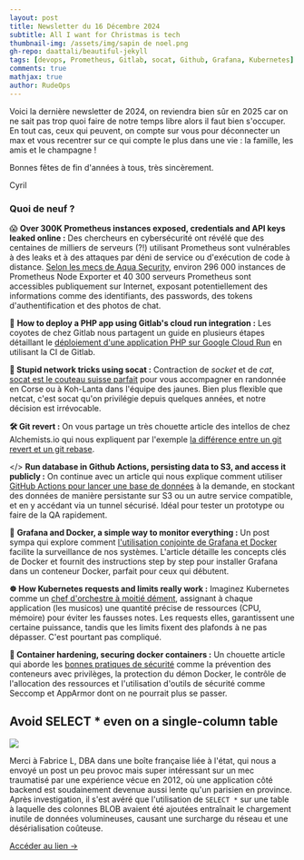 ```yaml
---
layout: post
title: Newsletter du 16 Décembre 2024
subtitle: All I want for Christmas is tech			
thumbnail-img: /assets/img/sapin de noel.png
gh-repo: daattali/beautiful-jekyll
tags: [devops, Prometheus, Gitlab, socat, Github, Grafana, Kubernetes]
comments: true
mathjax: true
author: RudeOps
---
```


Voici la dernière newsletter de 2024, on reviendra bien sûr en 2025 car on ne sait pas trop quoi faire de notre temps libre alors il faut bien s'occuper. En tout cas, ceux qui peuvent, on compte sur vous pour déconnecter un max et vous recentrer sur ce qui compte le plus dans une vie : la famille, les amis et le champagne !

Bonnes fêtes de fin d'années à tous, très sincèrement.  
  
Cyril

### Quoi de neuf ?

😱 **Over 300K Prometheus instances exposed, credentials and API keys leaked online :** Des chercheurs en cybersécurité ont révélé que des centaines de milliers de serveurs (?!) utilisant Prometheus sont vulnérables à des leaks et à des attaques par déni de service ou d'exécution de code à distance.  [Selon les mecs de Aqua Security](https://thehackernews.com/2024/12/296000-prometheus-instances-exposed.html), environ 296 000 instances de Prometheus Node Exporter et 40 300 serveurs Prometheus sont accessibles publiquement sur Internet, exposant potentiellement des informations comme des identifiants, des passwords, des tokens d'authentification et des photos de chat.

🦊 **How to deploy a PHP app using Gitlab's cloud run integration :** Les coyotes de chez Gitlab nous partagent un guide en plusieurs étapes détaillant le  [déploiement d'une application PHP sur Google Cloud Run](https://about.gitlab.com/blog/2024/12/10/how-to-deploy-a-php-app-using-gitlabs-cloud-run-integration/)  en utilisant la CI de Gitlab.

**🔌 Stupid network tricks using socat :** Contraction de  _socket_ et de  _cat_,  [socat est le couteau suisse parfait](https://spin.atomicobject.com/socat-stupid-network-tricks/)  pour vous accompagner en randonnée en Corse ou à Koh-Lanta dans l'équipe des jaunes. Bien plus flexible que netcat, c'est socat qu'on privilégie depuis quelques années, et notre décision est irrévocable.

**🛠️ Git revert :** On vous partage un très chouette article des intellos de chez Alchemists.io qui nous expliquent par l'exemple  [la différence entre un git revert et un git rebase](https://alchemists.io/articles/git_revert).

</> **Run database in Github Actions, persisting data to S3, and access it publicly :** On continue avec un article qui nous explique comment utiliser  [GitHub Actions pour lancer une base de données](https://wesql.io/blog/use-github-actions-as-database)  à la demande, en stockant des données de manière persistante sur S3 ou un autre service compatible, et en y accédant via un tunnel sécurisé. Idéal pour tester un prototype ou faire de la QA rapidement.  

🚀  **Grafana and Docker, a simple way to monitor everything :** Un post sympa qui explore comment  [l'utilisation conjointe de Grafana et Docker](https://last9.io/blog/grafana-and-docker/)  facilite la surveillance de nos systèmes. L'article détaille les concepts clés de Docker et fournit des instructions step by step pour installer Grafana dans un conteneur Docker, parfait pour ceux qui débutent.

**☸️ How Kubernetes requests and limits really work :** Imaginez Kubernetes comme un  [chef d'orchestre à moitié dément](https://thenewstack.io/how-kubernetes-requests-and-limits-really-work/), assignant à chaque application (les musicos) une quantité précise de ressources (CPU, mémoire) pour éviter les fausses notes. Les requests elles, garantissent une certaine puissance, tandis que les limits fixent des plafonds à ne pas dépasser. C'est pourtant pas compliqué.

**🐳 Container hardening, securing docker containers :** Un chouette article qui aborde les  [bonnes pratiques de sécurité](https://systemweakness.com/container-hardening-999acb9d2692) comme la prévention des conteneurs avec privilèges, la protection du démon Docker, le contrôle de l'allocation des ressources et l'utilisation d'outils de sécurité comme Seccomp et AppArmor dont on ne pourrait plus se passer.

## Avoid SELECT * even on a single-column table

![](https://storage.mlcdn.com/account_image/325165/ZQnyEP9pdesJ7X8SGo8b0QWZiTXeXxHTpzoVkCAT.png)

Merci à Fabrice L, DBA dans une boîte française liée à l'état, qui nous a envoyé un post un peu provoc mais super intéressant sur un mec traumatisé par une expérience vécue en 2012, où une application côté backend est soudainement devenue aussi lente qu'un parisien en province. Après investigation, il s'est avéré que l'utilisation de  `SELECT *`  sur une table à laquelle des colonnes BLOB avaient été ajoutées entraînait le chargement inutile de données volumineuses, causant une surcharge du réseau et une désérialisation coûteuse.  

[Accéder au lien ->](https://medium.com/@hnasr/avoid-select-even-on-a-single-column-tables-d6deed7b4aee)